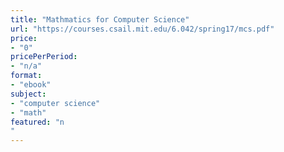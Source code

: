 ```yaml
---
title: "Mathmatics for Computer Science"
url: "https://courses.csail.mit.edu/6.042/spring17/mcs.pdf"
price: 
- "0"
pricePerPeriod: 
- "n/a"
format: 
- "ebook"
subject: 
- "computer science"
- "math"
featured: "n"
---
```

